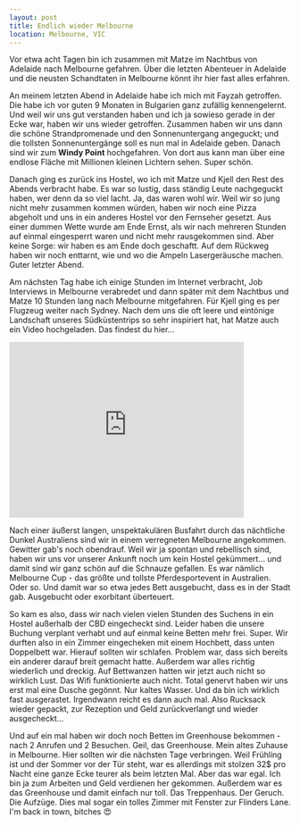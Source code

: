```yaml
---
layout: post
title: Endlich wieder Melbourne
location: Melbourne, VIC
---
```


Vor etwa acht Tagen bin ich zusammen mit Matze im Nachtbus von Adelaide nach Melbourne gefahren. Über die letzten Abenteuer in Adelaide und die neusten Schandtaten in Melbourne könnt ihr hier fast alles erfahren.

An meinem letzten Abend in Adelaide habe ich mich mit Fayzah getroffen. Die habe ich vor guten 9 Monaten in Bulgarien ganz zufällig kennengelernt. Und weil wir uns gut verstanden haben und ich ja sowieso gerade in der Ecke war, haben wir uns wieder getroffen. Zusammen haben wir uns dann die schöne Strandpromenade und den Sonnenuntergang angeguckt; und die tollsten Sonnenuntergänge soll es nun mal in Adelaide geben. Danach sind wir zum **Windy Point** hochgefahren. Von dort aus kann man über eine endlose Fläche mit Millionen kleinen Lichtern sehen. Super schön.

Danach ging es zurück ins Hostel, wo ich mit Matze und Kjell den Rest des Abends verbracht habe. Es war so lustig, dass ständig Leute nachgeguckt haben, wer denn da so viel lacht. Ja, das waren wohl wir. Weil wir so jung nicht mehr zusammen kommen würden, haben wir noch eine Pizza abgeholt und uns in ein anderes Hostel vor den Fernseher gesetzt. Aus einer dummen Wette wurde am Ende Ernst, als wir nach mehreren Stunden auf einmal eingesperrt waren und nicht mehr rausgekommen sind. Aber keine Sorge: wir haben es am Ende doch geschaftt. Auf dem Rückweg haben wir noch enttarnt, wie und wo die Ampeln Lasergeräusche machen. Guter letzter Abend.

Am nächsten Tag habe ich einige Stunden im Internet verbracht, Job Interviews in Melbourne verabredet und dann später mit dem Nachtbus und Matze 10 Stunden lang nach Melbourne mitgefahren. Für Kjell ging es per Flugzeug weiter nach Sydney. Nach dem uns die oft leere und eintönige Landschaft unseres Südküstentrips so sehr inspiriert hat, hat Matze auch ein Video hochgeladen. Das findest du hier...

<iframe width="420" height="315" src="https://www.youtube.com/watch?v=TMCxVrBr42I" frameborder="0" allowfullscreen></iframe>

Nach einer äußerst langen, unspektakulären Busfahrt durch das nächtliche Dunkel Australiens sind wir in einem verregneten Melbourne angekommen. Gewitter gab's noch obendrauf. Weil wir ja spontan und rebellisch sind, haben wir uns vor unserer Ankunft noch um kein Hostel gekümmert... und damit sind wir ganz schön auf die Schnauze gefallen. Es war nämlich Melbourne Cup - das größte und tollste Pferdesportevent in Australien. Oder so. Und damit war so etwa jedes Bett ausgebucht, dass es in der Stadt gab. Ausgebucht oder exorbitant überteuert.

So kam es also, dass wir nach vielen vielen Stunden des Suchens in ein Hostel außerhalb der CBD eingecheckt sind. Leider haben die unsere Buchung verplant verhabt und auf einmal keine Betten mehr frei. Super. Wir durften also in ein Zimmer eingecheken mit einem Hochbett, dass unten Doppelbett war. Hierauf sollten wir schlafen. Problem war, dass sich bereits ein anderer darauf breit gemacht hatte. Außerdem war alles richtig wiederlich und dreckig. Auf Bettwanzen hatten wir jetzt auch nicht so wirklich Lust. Das Wifi funktionierte auch nicht. Total genervt haben wir uns erst mal eine Dusche gegönnt. Nur kaltes Wasser. Und da bin ich wirklich fast ausgerastet. Irgendwann reicht es dann auch mal. Also Rucksack wieder gepackt, zur Rezeption und Geld zurückverlangt und wieder ausgecheckt...

Und auf ein mal haben wir doch noch Betten im Greenhouse bekommen - nach 2 Anrufen und 2 Besuchen. Geil, das Greenhouse. Mein altes Zuhause in Melbourne. Hier sollten wir die nächsten Tage verbringen. Weil Frühling ist und der Sommer vor der Tür steht, war es allerdings mit stolzen 32$ pro Nacht eine ganze Ecke teurer als beim letzten Mal. Aber das war egal. Ich bin ja zum Arbeiten und Geld verdienen her gekommen. Außerdem war es das Greenhouse und damit einfach nur toll. Das Treppenhaus. Der Geruch. Die Aufzüge. Dies mal sogar ein tolles Zimmer mit Fenster zur Flinders Lane. I'm back in town, bitches 😍